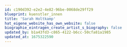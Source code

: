 ```yaml
---
id: c190d392-e2e2-4e82-96be-0068de29ff29
blueprint: kuenstler_innen
title: 'Sarah Holtkamp'
hat_eigene_website_has_own_website: false
biographie_eintragen_create_artist_s_biography: false
updated_by: b1a43fd3-c865-4122-b6cc-50cfa81a1985
updated_at: 1675322590
---
```


